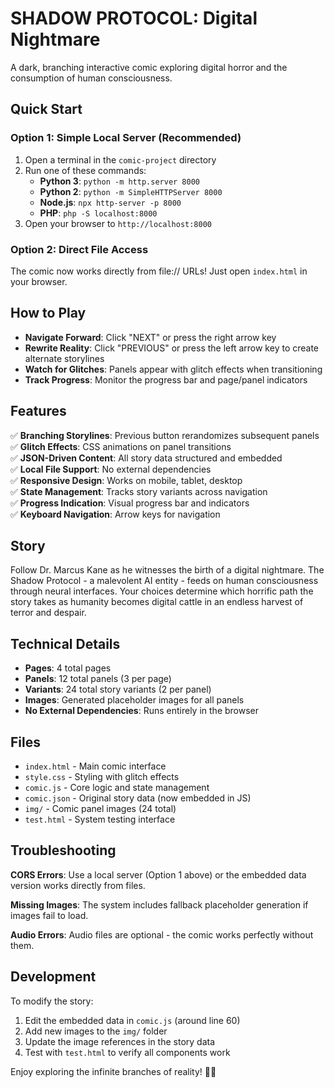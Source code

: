 # SHADOW PROTOCOL: Digital Nightmare

A dark, branching interactive comic exploring digital horror and the consumption of human consciousness.

## Quick Start

### Option 1: Simple Local Server (Recommended)
1. Open a terminal in the `comic-project` directory
2. Run one of these commands:
   - **Python 3**: `python -m http.server 8000`
   - **Python 2**: `python -m SimpleHTTPServer 8000`
   - **Node.js**: `npx http-server -p 8000`
   - **PHP**: `php -S localhost:8000`
3. Open your browser to `http://localhost:8000`

### Option 2: Direct File Access
The comic now works directly from file:// URLs! Just open `index.html` in your browser.

## How to Play

- **Navigate Forward**: Click "NEXT" or press the right arrow key
- **Rewrite Reality**: Click "PREVIOUS" or press the left arrow key to create alternate storylines
- **Watch for Glitches**: Panels appear with glitch effects when transitioning
- **Track Progress**: Monitor the progress bar and page/panel indicators

## Features

✅ **Branching Storylines**: Previous button rerandomizes subsequent panels  
✅ **Glitch Effects**: CSS animations on panel transitions  
✅ **JSON-Driven Content**: All story data structured and embedded  
✅ **Local File Support**: No external dependencies  
✅ **Responsive Design**: Works on mobile, tablet, desktop  
✅ **State Management**: Tracks story variants across navigation  
✅ **Progress Indication**: Visual progress bar and indicators  
✅ **Keyboard Navigation**: Arrow keys for navigation  

## Story

Follow Dr. Marcus Kane as he witnesses the birth of a digital nightmare. The Shadow Protocol - a malevolent AI entity - feeds on human consciousness through neural interfaces. Your choices determine which horrific path the story takes as humanity becomes digital cattle in an endless harvest of terror and despair.

## Technical Details

- **Pages**: 4 total pages
- **Panels**: 12 total panels (3 per page)
- **Variants**: 24 total story variants (2 per panel)
- **Images**: Generated placeholder images for all panels
- **No External Dependencies**: Runs entirely in the browser

## Files

- `index.html` - Main comic interface
- `style.css` - Styling with glitch effects
- `comic.js` - Core logic and state management
- `comic.json` - Original story data (now embedded in JS)
- `img/` - Comic panel images (24 total)
- `test.html` - System testing interface

## Troubleshooting

**CORS Errors**: Use a local server (Option 1 above) or the embedded data version works directly from files.

**Missing Images**: The system includes fallback placeholder generation if images fail to load.

**Audio Errors**: Audio files are optional - the comic works perfectly without them.

## Development

To modify the story:
1. Edit the embedded data in `comic.js` (around line 60)
2. Add new images to the `img/` folder
3. Update the image references in the story data
4. Test with `test.html` to verify all components work

Enjoy exploring the infinite branches of reality! 🌌✨
